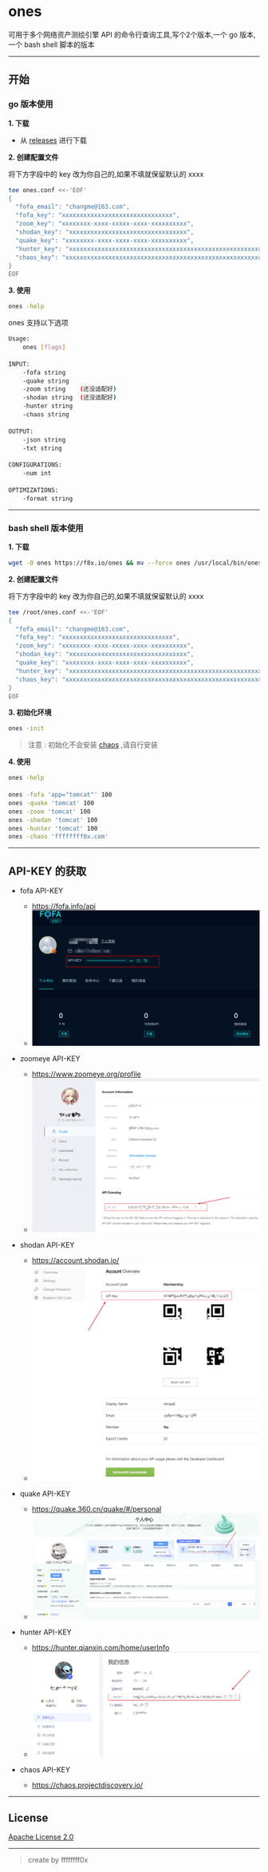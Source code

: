 # ones

可用于多个网络资产测绘引擎 API 的命令行查询工具,写个2个版本,一个 go 版本,一个 bash shell 脚本的版本

---

## 开始

### go 版本使用

**1. 下载**
- 从 [releases](https://github.com/ffffffff0x/ones/releases) 进行下载

**2. 创建配置文件**

将下方字段中的 key 改为你自己的,如果不填就保留默认的 xxxx
```bash
tee ones.conf <<-'EOF'
{
  "fofa_email": "changme@163.com",
  "fofa_key": "xxxxxxxxxxxxxxxxxxxxxxxxxxxxxxx",
  "zoom_key": "xxxxxxxx-xxxx-xxxxx-xxxx-xxxxxxxxxx",
  "shodan_key": "xxxxxxxxxxxxxxxxxxxxxxxxxxxxxxxxx",
  "quake_key": "xxxxxxxx-xxxx-xxxx-xxxx-xxxxxxxxxx",
  "hunter_key": "xxxxxxxxxxxxxxxxxxxxxxxxxxxxxxxxxxxxxxxxxxxxxxxxxxxxxxxxxxxxxxxx",
  "chaos_key": "xxxxxxxxxxxxxxxxxxxxxxxxxxxxxxxxxxxxxxxxxxxxxxxxxxxxxxxxxxxxxxxx"
}
EOF
```

**3. 使用**

```bash
ones -help
```

ones 支持以下选项
```bash
Usage:
    ones [flags]

INPUT:
    -fofa string
    -quake string
    -zoom string    (还没适配好)
    -shodan string  (还没适配好)
    -hunter string
    -chaos string

OUTPUT:
    -json string
    -txt string

CONFIGURATIONS:
    -num int

OPTIMIZATIONS:
    -format string
```

---

### bash shell 版本使用

**1. 下载**
```bash
wget -O ones https://f8x.io/ones && mv --force ones /usr/local/bin/ones && chmod +x /usr/local/bin/ones
```

**2. 创建配置文件**

将下方字段中的 key 改为你自己的,如果不填就保留默认的 xxxx
```bash
tee /root/ones.conf <<-'EOF'
{
  "fofa_email": "changme@163.com",
  "fofa_key": "xxxxxxxxxxxxxxxxxxxxxxxxxxxxxxx",
  "zoom_key": "xxxxxxxx-xxxx-xxxxx-xxxx-xxxxxxxxxx",
  "shodan_key": "xxxxxxxxxxxxxxxxxxxxxxxxxxxxxxxxx",
  "quake_key": "xxxxxxxx-xxxx-xxxx-xxxx-xxxxxxxxxx",
  "hunter_key": "xxxxxxxxxxxxxxxxxxxxxxxxxxxxxxxxxxxxxxxxxxxxxxxxxxxxxxxxxxxxxxxx",
  "chaos_key": "xxxxxxxxxxxxxxxxxxxxxxxxxxxxxxxxxxxxxxxxxxxxxxxxxxxxxxxxxxxxxxxx"
}
EOF
```

**3. 初始化环境**
```bash
ones -init
```

> 注意 : 初始化不会安装 [chaos](https://github.com/projectdiscovery/chaos-client) ,请自行安装

**4. 使用**

```bash
ones -help

ones -fofa 'app="tomcat"' 100
ones -quake 'tomcat' 100
ones -zoom 'tomcat' 100
ones -shodan 'tomcat' 100
ones -hunter 'tomcat' 100
ones -chaos 'ffffffff0x.com'
```

---

## API-KEY 的获取

- fofa API-KEY
    - https://fofa.info/api
    - ![](./img/10.png)

- zoomeye API-KEY
    - https://www.zoomeye.org/profile
    - ![](./img/6.png)

- shodan API-KEY
    - https://account.shodan.io/
    - ![](./img/7.png)

- quake API-KEY
    - https://quake.360.cn/quake/#/personal
    - ![](./img/8.webp)

- hunter API-KEY
    - https://hunter.qianxin.com/home/userInfo
    - ![](./img/9.png)

- chaos API-KEY
    - https://chaos.projectdiscovery.io/

---

## License

[Apache License 2.0](https://github.com/ffffffff0x/name-fuzz/blob/main/LICENSE)

---

> create by ffffffff0x
